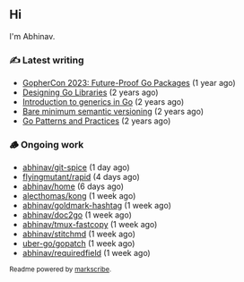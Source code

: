 ## Hi

I'm Abhinav.

### ✍️ Latest writing


- [GopherCon 2023: Future-Proof Go Packages](https://abhinavg.net/2023/09/27/future-proof-packages/) (1 year ago)
- [Designing Go Libraries](https://abhinavg.net/2022/12/06/designing-go-libraries/) (2 years ago)
- [Introduction to generics in Go](https://abhinavg.net/2022/11/23/generics-intro/) (2 years ago)
- [Bare minimum semantic versioning](https://abhinavg.net/2022/11/07/semver/) (2 years ago)
- [Go Patterns and Practices](https://abhinavg.net/2022/09/19/go-patterns-and-practices-talk/) (2 years ago)

### 🪵 Ongoing work


- [abhinav/git-spice](https://github.com/abhinav/git-spice) (1 day ago)
- [flyingmutant/rapid](https://github.com/flyingmutant/rapid) (4 days ago)
- [abhinav/home](https://github.com/abhinav/home) (6 days ago)
- [alecthomas/kong](https://github.com/alecthomas/kong) (1 week ago)
- [abhinav/goldmark-hashtag](https://github.com/abhinav/goldmark-hashtag) (1 week ago)
- [abhinav/doc2go](https://github.com/abhinav/doc2go) (1 week ago)
- [abhinav/tmux-fastcopy](https://github.com/abhinav/tmux-fastcopy) (1 week ago)
- [abhinav/stitchmd](https://github.com/abhinav/stitchmd) (1 week ago)
- [uber-go/gopatch](https://github.com/uber-go/gopatch) (1 week ago)
- [abhinav/requiredfield](https://github.com/abhinav/requiredfield) (1 week ago)

<sub>Readme powered by [markscribe](https://github.com/muesli/markscribe).</sub>
